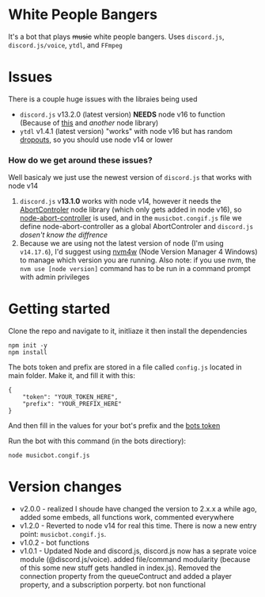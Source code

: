 # White People Bangers
 
It's a bot that plays ~~music~~ white people bangers. Uses `discord.js`, `discord.js/voice`, `ytdl`, and `FFmpeg`

# Issues

There is a couple huge issues with the libraies being used
- `discord.js` v13.2.0 (latest version) **NEEDS** node v16 to function (Because of [this](https://stackoverflow.com/questions/68693319/why-am-i-getting-a-referenceerror-abortcontroller-is-not-defined-in-discord-js) and *another* node library)
- `ytdl` v1.4.1 (latest version) "works" with node v16 but has random [dropouts](https://github.com/fent/node-ytdl-core/issues/902), so you should use node v14 or lower

### How do we get around these issues?

Well basicaly we just use the newest version of `discord.js` that works with node v14

1. `discord.js` v**13.1.0** works with node v14, however it needs the [AbortControler](https://stackoverflow.com/questions/68693319/why-am-i-getting-a-referenceerror-abortcontroller-is-not-defined-in-discord-js) node library (which only gets added in node v16), so [node-abort-controller](https://www.npmjs.com/package/node-abort-controller) is used, and in the `musicbot.congif.js` file we define node-abort-controller as a global AbortControler and `discord.js` *dosen't know the diffrence*
2. Because we are using not the latest version of node (I'm using `v14.17.6`), I'd suggest using [nvm4w](https://github.com/coreybutler/nvm-windows) (Node Version Manager 4 Windows) to manage which version you are running. Also note: if you use nvm, the `nvm use [node version]` command has to be run in a command prompt with admin privileges

# Getting started

Clone the repo and navigate to it, initliaze it then install the dependencies

    npm init -y
    npm install

The bots token and prefix are stored in a file called `config.js` located in main folder. Make it, and fill it with this:

    {
        "token": "YOUR_TOKEN_HERE",
        "prefix": "YOUR_PREFIX_HERE"
    }

And then fill in the values for your bot's prefix and the [bots token](https://discord.com/developers/applications)

Run the bot with this command (in the bots directiory):

    node musicbot.congif.js

# Version changes 
- v2.0.0 - realized I shoude have changed the version to 2.x.x a while ago, added some embeds, all functions work, commented everywhere
- v1.2.0 - Reverted to node v14 for real this time. There is now a new entry point: `musicbot.congif.js`.
- v1.0.2 - bot functions
- v1.0.1 - Updated Node and discord.js, discord.js now has a seprate voice module (@discord.js/voice). added file/command modularity (because of this some new stuff gets handled in index.js). Removed the connection property from the queueContruct and added a player property, and a subscription porperty. bot non functional